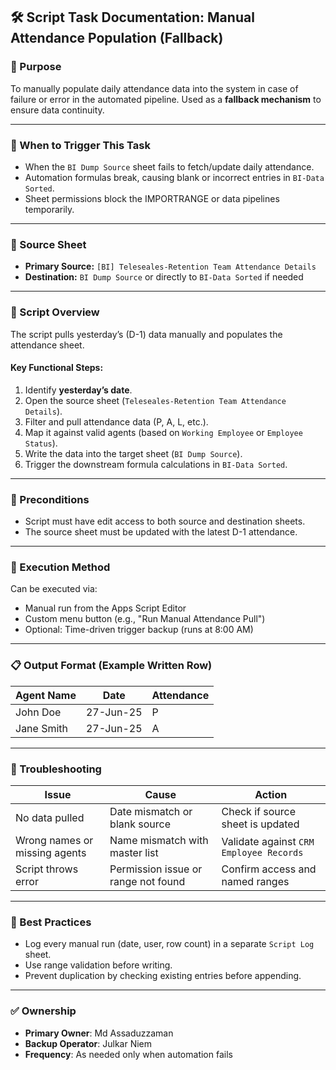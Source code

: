 ## 🛠️ Script Task Documentation: Manual Attendance Population (Fallback)

### 🎯 Purpose

To manually populate daily attendance data into the system in case of failure or error in the automated pipeline.
Used as a **fallback mechanism** to ensure data continuity.

---

### 📌 When to Trigger This Task

* When the `BI Dump Source` sheet fails to fetch/update daily attendance.
* Automation formulas break, causing blank or incorrect entries in `BI-Data Sorted`.
* Sheet permissions block the IMPORTRANGE or data pipelines temporarily.

---

### 🧾 Source Sheet

* **Primary Source:** `[BI] Teleseales-Retention Team Attendance Details`
* **Destination:** `BI Dump Source` or directly to `BI-Data Sorted` if needed

---

### 🧰 Script Overview

The script pulls yesterday’s (D-1) data manually and populates the attendance sheet.

#### Key Functional Steps:

1. Identify **yesterday’s date**.
2. Open the source sheet (`Teleseales-Retention Team Attendance Details`).
3. Filter and pull attendance data (P, A, L, etc.).
4. Map it against valid agents (based on `Working Employee` or `Employee Status`).
5. Write the data into the target sheet (`BI Dump Source`).
6. Trigger the downstream formula calculations in `BI-Data Sorted`.

---

### 🛑 Preconditions

* Script must have edit access to both source and destination sheets.
* The source sheet must be updated with the latest D-1 attendance.

---

### 🧠 Execution Method

Can be executed via:

* Manual run from the Apps Script Editor
* Custom menu button (e.g., "Run Manual Attendance Pull")
* Optional: Time-driven trigger backup (runs at 8:00 AM)

---

### 📋 Output Format (Example Written Row)

| Agent Name | Date      | Attendance |
| ---------- | --------- | ---------- |
| John Doe   | 27-Jun-25 | P          |
| Jane Smith | 27-Jun-25 | A          |

---

### 🧩 Troubleshooting

| Issue                         | Cause                               | Action                                  |
| ----------------------------- | ----------------------------------- | --------------------------------------- |
| No data pulled                | Date mismatch or blank source       | Check if source sheet is updated        |
| Wrong names or missing agents | Name mismatch with master list      | Validate against `CRM Employee Records` |
| Script throws error           | Permission issue or range not found | Confirm access and named ranges         |

---

### 🧼 Best Practices

* Log every manual run (date, user, row count) in a separate `Script Log` sheet.
* Use range validation before writing.
* Prevent duplication by checking existing entries before appending.

---

### ✅ Ownership

* **Primary Owner**: Md Assaduzzaman
* **Backup Operator**: Julkar Niem
* **Frequency**: As needed only when automation fails

